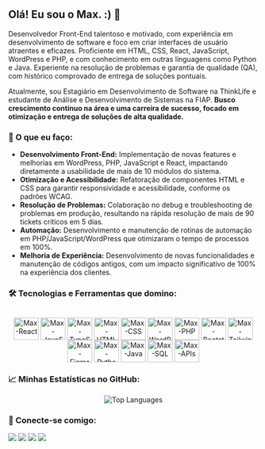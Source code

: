 ## Olá! Eu sou o Max. :) 👋

Desenvolvedor Front-End talentoso e motivado, com experiência em desenvolvimento de software e foco em criar interfaces de usuário atraentes e eficazes. Proficiente em HTML, CSS, React, JavaScript, WordPress e PHP, e com conhecimento em outras linguagens como Python e Java. Experiente na resolução de problemas e garantia de qualidade (QA), com histórico comprovado de entrega de soluções pontuais. 

Atualmente, sou Estagiário em Desenvolvimento de Software na ThinkLife e estudante de Análise e Desenvolvimento de Sistemas na FIAP. 
**Busco crescimento contínuo na área e uma carreira de sucesso, focado em otimização e entrega de soluções de alta qualidade.**

### 🚀 O que eu faço:

* **Desenvolvimento Front-End:** Implementação de novas features e melhorias em WordPress, PHP, JavaScript e React, impactando diretamente a usabilidade de mais de 10 módulos do sistema. 
* **Otimização e Acessibilidade:** Refatoração de componentes HTML e CSS para garantir responsividade e acessibilidade, conforme os padrões WCAG. 
* **Resolução de Problemas:** Colaboração no debug e troubleshooting de problemas em produção, resultando na rápida resolução de mais de 90 tickets críticos em 5 dias. 
* **Automação:** Desenvolvimento e manutenção de rotinas de automação em PHP/JavaScript/WordPress que otimizaram o tempo de processos em 100%. 
* **Melhoria de Experiência:** Desenvolvimento de novas funcionalidades e manutenção de códigos antigos, com um impacto significativo de 100% na experiência dos clientes. 

### 🛠️ Tecnologias e Ferramentas que domino:

<div align="center" style="display: inline_block"><br>
  <img align="center" alt="Max-React" height="45" width="50" src="https://cdn.jsdelivr.net/gh/devicons/devicon@latest/icons/react/react-original.svg" />
  <img align="center" alt="Max-JavaScript" height="45" width="50" src="https://cdn.jsdelivr.net/gh/devicons/devicon@latest/icons/javascript/javascript-original.svg" />
  <img align="center" alt="Max-TypeScript" height="45" width="50" src="https://cdn.jsdelivr.net/gh/devicons/devicon@latest/icons/typescript/typescript-original.svg" />
  <img align="center" alt="Max-HTML" height="45" width="50" src="https://cdn.jsdelivr.net/gh/devicons/devicon@latest/icons/html5/html5-original.svg" />
  <img align="center" alt="Max-CSS" height="45" width="50" src="https://cdn.jsdelivr.net/gh/devicons/devicon@latest/icons/css3/css3-original.svg" />
  <img align="center" alt="Max-WordPress" height="45" width="50" src="https://cdn.jsdelivr.net/gh/devicons/devicon@latest/icons/wordpress/wordpress-plain.svg" />
  <img align="center" alt="Max-PHP" height="45" width="50" src="https://cdn.jsdelivr.net/gh/devicons/devicon@latest/icons/php/php-original.svg" />
  <img align="center" alt="Max-Bootstrap" height="45" width="50" src="https://cdn.jsdelivr.net/gh/devicons/devicon@latest/icons/bootstrap/bootstrap-original.svg" />
  <img align="center" alt="Max-TailwindCSS" height="45" width="50" src="https://cdn.jsdelivr.net/gh/devicons/devicon@latest/icons/tailwindcss/tailwindcss-original.svg" />
  <img align="center" alt="Max-Figma" height="45" width="50" src="https://cdn.jsdelivr.net/gh/devicons/devicon@latest/icons/figma/figma-original.svg" />
  <img align="center" alt="Max-Python" height="45" width="50" src="https://cdn.jsdelivr.net/gh/devicons/devicon@latest/icons/python/python-original.svg" />
  <img align="center" alt="Max-Java" height="45" width="50" src="https://cdn.jsdelivr.net/gh/devicons/devicon@latest/icons/java/java-original.svg" />
  <img align="center" alt="Max-SQL" height="45" width="50" src="https://cdn.jsdelivr.net/gh/devicons/devicon@latest/icons/mysql/mysql-original.svg" />
  <img align="center" alt="Max-APIs" height="45" width="50" src="https://cdn.jsdelivr.net/gh/devicons/devicon@latest/icons/postman/postman-original.svg" />
</div>

### 📈 Minhas Estatísticas no GitHub:

<div align="center">
  
  <img src="https://github-readme-stats.vercel.app/api/top-langs/?username=rMaxBarros&size_weight=0.5&count_weight=1" alt="Top Languages"/>
  
</div>


### 🔗 Conecte-se comigo:

<div>
  <a href="https://www.maxbarros.dev/" target="_blank"><img src="https://img.shields.io/badge/website-000000?style=for-the-badge&logo=About.me&logoColor=white"></a>
  <a href="https://www.linkedin.com/in/max-barros/" target="_blank"><img src="https://img.shields.io/badge/LinkedIn-0077B5?style=for-the-badge&logo=linkedin&logoColor=white"></a>
  <a href="mailto:rmaxbarros@gmail.com"><img src="https://img.shields.io/badge/Gmail-D14836?style=for-the-badge&logo=gmail&logoColor=white"></a>
  <a href="https://api.whatsapp.com/send?phone=5511913760370" target="_blank"><img src="https://img.shields.io/badge/WhatsApp-25D366?style=for-the-badge&logo=whatsapp&logoColor=white"></a>
</div>
